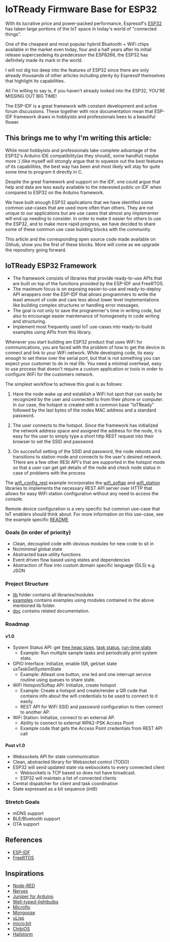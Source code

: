 # IoTReady Firmware Base for ESP32

With its lucrative price and power-packed performance, Espressif's [ESP32](https://www.espressif.com/en/products/socs/esp32) has taken large portions of the IoT space in today's world of "connected things".

One of the cheapest and most popular hybrid Bluetooth + WiFi chips available in the market even today, four and a half years after its initial release supercsedeing its predecessor the ESP8266, the ESP32 has definitely made its mark in the world.

I will not dig too deep into the features of ESP32 since there are only already thousands of other articles including plenty by Espressif themselves that highlight its capabilities.

All I'm willing to say is, if you haven't already looked into the ESP32, YOU'RE MISSING OUT BIG TIME!

The ESP-IDF is a great framework with constant development and active forum discussions. These together with nice documentation mean that ESP-IDF framework draws in hobbyists and professionals bees to a beautiful flower.

## This brings me to why I'm writing this article:

While most hobbyists and professionals take complete advantage of the ESP32's Arduino IDE compatibility(as they should), some handful( maybe more :) )like myself will strongly argue that to squeeze out the best features of its capabilities, the best way has been and most likely will stay for quite some time to program it directly in C.

Despite the great framework and support on the IDF, one could argue that help and data are less easily available to the interested public on IDF when compared to ESP32 on the Arduino framework.

We have built enough ESP32 applications that we have identifed some common use-cases that are used more often than others. They are not unique to our applications but are use cases that almost any implementer will end up needing to consider. In order to make it easier for others to use the ESP32, and to make more rapid progress, we have decided to share some of these common use case building blocks with the community.

This article and the corresponding open source code made available on Github, show you the first of these blocks. More will come as we upgrade the repository going forward.


## IoTReady ESP32 Framework
- The framework consists of libraries that provide ready-to-use APIs that are built on top of the functions provided by the ESP-IDF and FreeRTOS.
- The maximum focus is on exposing easier-to-use and ready-to-deploy API wrappers over the ESP-IDF that allows programmers to write the least amount of code and care less about lower level implementations like building complex structures or handling error messages.
- The goal is not only to save the programmer's time in writing code, but also to encourage easier maintenance of homogeneity in code writing and structuring.
- Implement most frequently used IoT use-cases into ready-to-build examples using APIs from this library.

Whenever you start building am ESP32 product that uses WiFi for communications, you are faced with the problem of how to get the device to connect and link to your WiFi network. While developing code, its easy enough to set these over the serial port, but that is not something you can expect your customer to do in real life. You need a minimal overhead, easy to use process that doesn't require a custom application or tools in order to configure WiFi for the customers network.

The simplest workflow to achieve this goal is as follows:

1.   Have the node wake up and establish a WiFi hot spot that can easily be recognized by the user and connected to from their phone or computer. In our case, the hotspot is created with a common base "IoTReady" followed by the last bytes of the nodes MAC address and a standard password. 
2. The user connects to the hotspot.  Since the framework has initialized the network address space and assigned the address for the node, it is easy for the user to simply type a short http REST request into their browser to set the SSID and password.

3. On succesfull setting of the SSID and password, the node reboots and transitions to station mode and connects to the user's desired network. THere are a few other RESt API's that are supported in the hotspot mode so that a user can get get details of the node and check node status in case of problems with the process

The [wifi_config_rest](https://github.com/IoTReady/esp32_firmware_base/tree/master/examples/wifi_config_rest) example incorporates the [wifi_softap](https://github.com/IoTReady/esp32_firmware_base/tree/master/lib/wifi_softap) and [wifi_station](https://github.com/IoTReady/esp32_firmware_base/tree/master/lib/wifi_station) libraries to implements the necessary REST API server over HTTP that allows for easy WiFi station configuration without any need to access the console. 

Remote device configuration is a very specific but common use-case that IoT enablers should think about. For more information on this use-case, see the example specific [README](https://github.com/IoTReady/esp32_firmware_base/blob/master/examples/wifi_config_rest/README.md)

### Goals (in order of priority)
- Clean, decoupled code with obvious modules for new code to sit in
- No/minimal global state
- Abstracted base utility functions
- Event driven flow based using states and dependencies
- Abstraction of flow into custom domain specific language (DLS) e.g. JSON

### Project Structure
- [lib](./lib) folder contains all libraries/modules
- [examples](./examples) contains examples using modules contained in the above mentioned lib folder.
- [doc](./doc) contains related documentation.

### Roadmap
#### v1.0
- System Status API: get [free heap sizes](https://docs.espressif.com/projects/esp-idf/en/latest/esp32/api-reference/system/system.html#_CPPv422esp_get_free_heap_size), [task status](https://docs.espressif.com/projects/esp-idf/en/latest/esp32/api-reference/system/freertos.html?highlight=uxtaskgetsystemstate#_CPPv420uxTaskGetSystemStatePC12TaskStatus_tK11UBaseType_tPC8uint32_t), [run-time stats](https://www.freertos.org/rtos-run-time-stats.html)
  - Example: Run multiple sample tasks and periodically print system stats.
- GPIO Interface: Initialize, enable ISR, get/set state uxTaskGetSystemState
  - Example: Atleast one button, one led and one interrupt service routine using queues to share state.
- WiFi Hotspot/Softap API: Initialize, create hotspot
  - Example: Create a hotspot and create/render a QR code that contains info about the wifi credentials to be used to connect to it easily.
  - REST API for WiFi SSID and password configuration to then connect to another AP.
- WiFi Station: Initialize, connect to an external AP.
  - Ability to connect to external WPA2-PSK Access Point
  - Example code that gets the Access Point credentials from REST API call

#### Post v1.0
- Websockets API for state communication
- Clean, abstracted library for Websocket control (TODO)
- ESP32 will send updated state via websockets to every connected client
  - Websockets is TCP based so does not have broadcast. 
  - ESP32 will maintain a list of connected clients
- Central dispatcher for client and task coordination
- State expressed as a bit sequence (int8)

### Stretch Goals
- mDNS support
- BLE/Bluetooth support
- OTA support


## References
- [ESP-IDF](https://docs.espressif.com/projects/esp-idf/en/stable/get-started/index.html)
- [FreeRTOS](https://freertos.org/)

## Inspirations
- [Node-RED](https://nodered.org/)
- [Nerves]()
- [Juniper for Arduino](http://www.juniper-lang.org/index.html)
- [Well-typed-lightbulbs](https://github.com/well-typed-lightbulbs)
- [Microflo](https://github.com/microflo/microflo)
- [Mongoose](https://mongoose-os.com/)
- [uLisp](http://www.ulisp.com/)
- [micro:bit](https://spivey.oriel.ox.ac.uk/baremetal/The_micro:bit_page)
- [ChibiOS](http://www.chibios.org/dokuwiki/doku.php?id=chibios:documentation:books:rt:intro)
- [Hailstorm](https://abhiroop.github.io/pubs/hailstorm.pdf)
